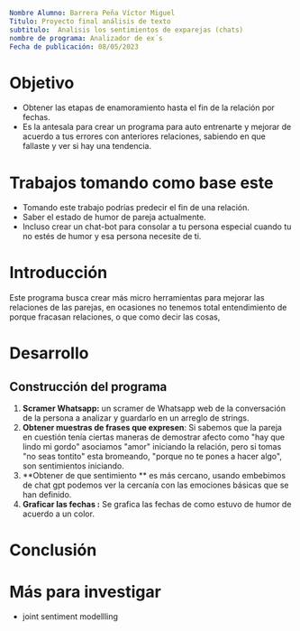 ```yaml
Nombre Alumno: Barrera Peña Víctor Miguel
Titulo: Proyecto final análisis de texto
subtitulo:  Analisis los sentimientos de exparejas (chats)
nombre de programa: Analizador de ex´s
Fecha de publicación: 08/05/2023
```







# Objetivo

- Obtener las etapas de enamoramiento hasta el fin  de la relación por fechas.
- Es la antesala para crear un programa para auto entrenarte y mejorar de acuerdo a tus errores con anteriores relaciones, sabiendo en que fallaste y ver si hay una tendencia.

# Trabajos tomando como base este

- Tomando este trabajo podrías predecir el fin de una relación.
- Saber el estado de humor de pareja actualmente.
- Incluso crear un chat-bot para consolar a tu persona especial cuando tu no estés de humor y esa persona necesite de ti.

# Introducción

Este programa busca crear más micro herramientas para mejorar las relaciones de las parejas, en ocasiones no tenemos total entendimiento de porque fracasan relaciones, o que como decir las cosas,  



# Desarrollo



## Construcción del programa

1. **Scramer  Whatsapp:** un scramer de Whatsapp web  de la conversación de la persona a analizar y guardarlo en un arreglo de strings.
2. **Obtener muestras de frases que expresen**: Si sabemos que la pareja en cuestión tenía ciertas maneras de demostrar afecto como "hay que lindo mi gordo" asociamos "amor" iniciando la relación, pero si tomas "no seas tontito" esta bromeando, "porque no te pones a hacer algo", son sentimientos iniciando.
3. **Obtener de que sentimiento ** es más cercano, usando embebimos de chat gpt podemos ver la cercanía con las emociones básicas que se han definido.
4. **Graficar  las fechas :**  Se grafica las fechas de como estuvo de humor de acuerdo a un color.

# Conclusión



# Más para investigar

- joint sentiment modellling
